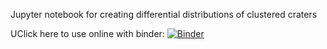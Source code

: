 Jupyter notebook for creating differential distributions of clustered craters

UClick here to use online with binder: [![Binder](https://mybinder.org/badge_logo.svg)](https://mybinder.org/v2/gh/es1208/Cluster_crater_plots/HEAD)
